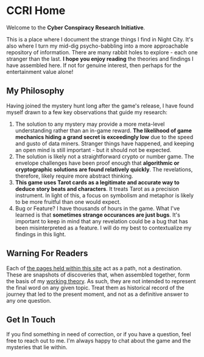 # CCRI Home

Welcome to the **Cyber Conspiracy Research Initiative**.

This is a place where I document the strange things I find in Night City. It's
also where I turn my mid-dig psycho-babbling into a more approachable
repository of information. There are many rabbit holes to explore - each one
stranger than the last. **I hope you enjoy reading** the theories and findings I
have assembled here. If not for genuine interest, then perhaps for the
entertainment value alone!

## My Philosophy

Having joined the mystery hunt long after the game's release, I have found
myself drawn to a few key observations that guide my research:

1. The solution to any mystery may provide a more meta-level understanding
   rather than an in-game reward. **The likelihood of game mechanics hiding a
   grand secret is exceedingly low** due to the speed and gusto of data miners.
   Stranger things have happened, and keeping an open mind is still important -
   but it should not be expected.
2. The solution is likely not a straightforward crypto or number game. The
   envelope challenges have been proof enough that **algorithmic or cryptographic
   solutions are found relatively quickly**. The revelations, therefore, likely
   require more abstract thinking.
3. **This game uses Tarot cards as a legitimate and accurate way to deduce story
   beats and characters**. It treats Tarot as a precision instrument. In light
   of this, a focus on symbolism and metaphor is likely to be more fruitful than
   one would expect.
4. Bug or Feature? I have thousands of hours in the game. What I've learned is
   that **sometimes strange occurances are just bugs**. It's important to keep
   in mind that any revelation could be a bug that has been misinterpreted as a
   feature. I will do my best to contextualize my findings in this light.

## Warning For Readers

Each of [the pages held within this
site](Research/Around%20The%20City/alt-cyberspace-mapping.md) act as a path,
not a destination. These are snapshots of discoveries that, when assembled
together, form the basis of my [working theory](working-theory.md). As such,
they are not intended to represent the final word on any given topic. Treat
them as historical record of the journey that led to the present moment, and
not as a definitive answer to any one question.

## Get In Touch

If you find something in need of correction, or if you have a question, feel
free to reach out to me. I'm always happy to chat about the game and the
mysteries that lie within.
